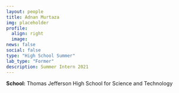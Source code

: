 ```yaml
---
layout: people
title: Adnan Murtaza
img: placeholder
profile:
  align: right
  image:
news: false
social: false
type: "High School Summer"
lab_type: "Former"
description: Summer Intern 2021
---
```


**School:** Thomas Jefferson High School for Science and Technology
